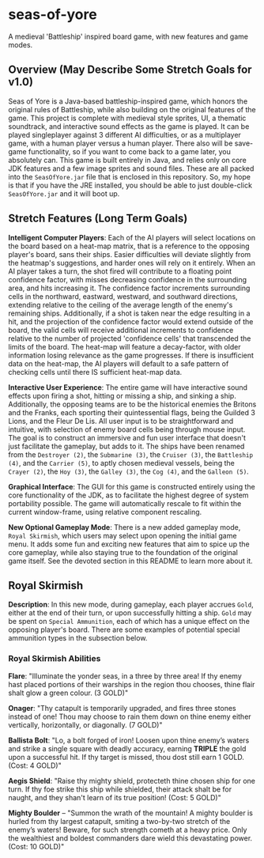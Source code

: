# seas-of-yore
A medieval 'Battleship' inspired board game, with new features and game modes.


## Overview (May Describe Some Stretch Goals for v1.0)
Seas of Yore is a Java-based battleship-inspired game, which honors the original rules of Battleship, while also building on the original features of the game. This project is complete with medieval style sprites, UI, a thematic soundtrack, and interactive sound effects as the game is played. It can be played singleplayer against 3 different AI difficulties, or as a multiplayer game, with a human player versus a human player. There also will be save-game functionality, so if you want to come back to a game later, you absolutely can. This game is built entirely in Java, and relies only on core JDK features and a few image sprites and sound files. These are all packed into the `SeasOfYore.jar` file that is enclosed in this repository. So, my hope is that if you have the JRE installed, you should be able to just double-click `SeasOfYore.jar` and it will boot up.

## Stretch Features (Long Term Goals)
**Intelligent Computer Players**: Each of the AI players will select locations on the board based on a heat-map matrix, that is a reference to the opposing player's board, sans their ships. Easier difficulties will deviate slightly from the heatmap's suggestions, and harder ones will rely on it entirely. When an AI player takes a turn, the shot fired will contribute to a floating point confidence factor, with misses decreasing confidence in the surrounding area, and hits increasing it. The confidence factor increments surrounding cells in the northward, eastward, westward, and southward directions, extending relative to the ceiling of the average length of the enemy's remaining ships. Additionally, if a shot is taken near the edge resulting in a hit, and the projection of the confidence factor would extend outside of the board, the valid cells will receive additional increments to confidence relative to the number of projected 'confidence cells' that transcended the limits of the board. The heat-map will feature a decay-factor, with older information losing relevance as the game progresses. If there is insufficient data on the heat-map, the AI players will default to a safe pattern of checking cells until there IS sufficient heat-map data.

**Interactive User Experience**: The entire game will have interactive sound effects upon firing a shot, hitting or missing a ship, and sinking a ship. Additionally, the opposing teams are to be the historical enemies the Britons and the Franks, each sporting their quintessential flags, being the Guilded 3 Lions, and the Fleur De Lis. All user input is to be straightforward and intuitive, with selection of enemy board cells being through mouse input. The goal is to construct an immersive and fun user interface that doesn't just facilitate the gameplay, but adds to it. The ships have been renamed from the `Destroyer (2)`, the `Submarine (3)`, the `Cruiser (3)`, the `Battleship (4)`, and the `Carrier (5)`, to aptly chosen medieval vessels, being the `Crayer (2)`, the `Hoy (3)`, the `Galley (3)`, the `Cog (4)`, and the `Galleon (5)`.

**Graphical Interface**: The GUI for this game is constructed entirely using the core functionality of the JDK, as to facilitate the highest degree of system portability possible. The game will automatically rescale to fit within the current window-frame, using relative component rescaling.

**New Optional Gameplay Mode**: There is a new added gameplay mode, `Royal Skirmish`, which users may select upon opening the initial game menu. It adds some fun and exciting new features that aim to spice up the core gameplay, while also staying true to the foundation of the original game itself. See the devoted section in this README to learn more about it.

## Royal Skirmish
**Description**: In this new mode, during gameplay, each player accrues `Gold`, either at the end of their turn, or upon successfully hitting a ship. `Gold` may be spent on `Special Ammunition`, each of which has a unique effect on the opposing player's board. There are some examples of potential special ammunition types in the subsection below.

### Royal Skirmish Abilities

**Flare**: "Illuminate the yonder seas, in a three by three area! If thy enemy hast placed portions of their warships in the region thou chooses, thine flair shalt glow a green colour. (3 GOLD)"

**Onager**: "Thy catapult is temporarily upgraded, and fires three stones instead of one! Thou may choose to rain them down on thine enemy either vertically, horizontally, or diagonally. (7 GOLD)"

**Ballista Bolt**: "Lo, a bolt forged of iron! Loosen upon thine enemy’s waters and strike a single square with deadly accuracy, earning **TRIPLE** the gold upon a successful hit. If thy target is missed, thou dost still earn 1 GOLD. (Cost: 4 GOLD)"

**Aegis Shield**: "Raise thy mighty shield, protecteth thine chosen ship for one turn. If thy foe strike this ship while shielded, their attack shalt be for naught, and they shan't learn of its true position! (Cost: 5 GOLD)"

**Mighty Boulder** – "Summon the wrath of the mountain! A mighty boulder is hurled from thy largest catapult, smiting a two-by-two stretch of the enemy’s waters! Beware, for such strength cometh at a heavy price. Only the wealthiest and boldest commanders dare wield this devastating power. (Cost: 10 GOLD)"
